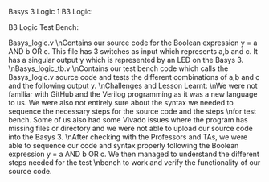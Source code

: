 Basys 3 Logic 1
B3 Logic:
 
B3 Logic Test Bench:
  





Basys_logic.v 
\nContains our source code for the Boolean expression y = a AND b OR c. This file has 3 switches as input which represents a,b and c. It has a singular output y which is represented by an LED on the Basys 3. 
\nBasys_logic_tb.v
\nContains our test bench code which calls the Basys_logic.v source code and tests the different combinations of a,b and c and the following output y. 
\nChallenges and Lesson Learnt:
\nWe were not familiar with GitHub and the Verilog programming as it was a new language to us. We were also not entirely sure about the syntax we needed to sequence the necessary steps for the source code and the steps \nfor test bench. Some of us also had some Vivado issues where the program has missing files or directory and we were not able to upload our source code into the Basys 3. 
\nAfter checking with the Professors and TAs, we were able to sequence our code and syntax properly following the Boolean expression y = a AND b OR c. We then managed to understand the different steps needed for the test \nbench to work and verify the functionality of our source code. 




